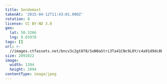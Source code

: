 ```yaml
---
title: Sendemast
takenAt: '2015-04-12T11:43:01.000Z'
rotation: 0
license: CC BY-ND 3.0
geo:
  lat: 50.3266
  lng: 8.65978
tags: []
url: >-
  //images.ctfassets.net/bncv3c2gt878/SoN0aStri3Ta41CNc9L0Y/c4a91d9dc8b15d757f11dcb4b2954f11/sendemast_17105015776_o
size: 2091022
image:
  width: 1394
  height: 2094
contentType: image/jpeg
---
```


